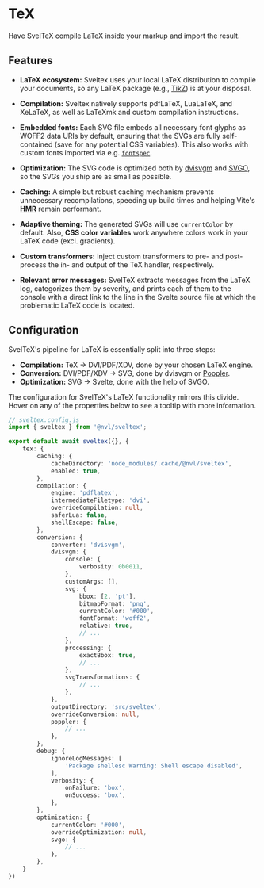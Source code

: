 <script lang="ts" setup>
import { PhLightning, PhHammer, PhTextT, PhDatabase, PhPalette, PhBird, PhGear, PhTerminal } from '@phosphor-icons/vue';
</script>

# TeX

<p class="text-lg">
Have SvelTeX compile LaTeX inside your markup and import the result.
</p>


## Features

<div class="features-list mt-8">

-   <PhBird color="var(--168-700)" :size="28" weight="duotone"/>

    **LaTeX ecosystem:** Sveltex uses your local LaTeX distribution to compile
    your documents, so any LaTeX package (e.g.,
    [TikZ](https://www.ctan.org/pkg/pgf)) is at your disposal.

-   <PhHammer color="var(--168-700)" :size="28" weight="duotone"/>

    **Compilation:** Sveltex natively supports pdfLaTeX, LuaLaTeX, and XeLaTeX,
    as well as LaTeXmk and custom compilation instructions.

-   <PhTextT color="var(--168-700)" :size="28" weight="duotone"/>

    **Embedded fonts:** Each SVG file embeds all necessary font glyphs as WOFF2
    data URIs by default, ensuring that the SVGs are fully self-contained (save
    for any potential CSS variables). This also works with custom fonts imported
    via e.g. [`fontspec`](https://www.ctan.org/pkg/fontspec).

-   <PhLightning color="var(--168-700)" :size="28" weight="duotone"/>

    **Optimization:** The SVG code is optimized both by
    [dvisvgm](https://dvisvgm.de/) and [SVGO](https://svgo.dev/), so the SVGs
    you ship are as small as possible.

-   <PhDatabase color="var(--168-700)" :size="28" weight="duotone"/>

    **Caching:** A simple but robust caching mechanism prevents unnecessary
    recompilations, speeding up build times and helping Vite's
    [**HMR**](https://vitejs.dev/guide/features#hot-module-replacement) remain
    performant.

-   <PhPalette color="var(--168-700)" :size="28" weight="duotone"/>

    **Adaptive theming:** The generated SVGs will use `currentColor` by default.
    Also, **CSS color variables** work anywhere colors work in your LaTeX code
    (excl. gradients).

-   <PhGear color="var(--168-700)" :size="28" weight="duotone"/>

    **Custom transformers:** Inject custom transformers to pre- and post-process
    the in- and output of the TeX handler, respectively.

-   <PhTerminal color="var(--168-700)" :size="28" weight="duotone"/>

    **Relevant error messages:** SvelTeX extracts messages from the LaTeX log,
    categorizes them by severity, and prints each of them to the console with a
    direct link to the line in the Svelte source file at which the problematic
    LaTeX code is located.

</div>


## Configuration

SvelTeX's pipeline for LaTeX is essentially split into three steps:

-   **Compilation:** TeX → DVI/PDF/XDV, done by your chosen LaTeX engine.
-   **Conversion:** DVI/PDF/XDV → SVG, done by dvisvgm or [Poppler](https://poppler.freedesktop.org/).
-   **Optimization:** SVG → Svelte, done with the help of SVGO.

The configuration for SvelTeX's LaTeX functionality mirrors this divide. Hover
on any of the properties below to see a tooltip with more information.

```ts twoslash [sveltex.config.ts]
// sveltex.config.js
import { sveltex } from '@nvl/sveltex';

export default await sveltex({}, {
    tex: {
        caching: {
            cacheDirectory: 'node_modules/.cache/@nvl/sveltex',
            enabled: true,
        },
        compilation: {
            engine: 'pdflatex',
            intermediateFiletype: 'dvi',
            overrideCompilation: null,
            saferLua: false,
            shellEscape: false,
        },
        conversion: {
            converter: 'dvisvgm',
            dvisvgm: {
                console: {
                    verbosity: 0b0011,
                },
                customArgs: [],
                svg: {
                    bbox: [2, 'pt'],
                    bitmapFormat: 'png',
                    currentColor: '#000',
                    fontFormat: 'woff2',
                    relative: true,
                    // ...
                },
                processing: {
                    exactBbox: true,
                    // ...
                },
                svgTransformations: {
                    // ...
                },
            },
            outputDirectory: 'src/sveltex',
            overrideConversion: null,
            poppler: {
                // ...
            },
        },
        debug: {
            ignoreLogMessages: [
                'Package shellesc Warning: Shell escape disabled',
            ],
            verbosity: {
                onFailure: 'box',
                onSuccess: 'box',
            },
        },
        optimization: {
            currentColor: '#000',
            overrideOptimization: null,
            svgo: {
                // ...
            },
        },
    }
})
```


